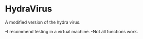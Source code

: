 # HydraVirus
A modified version of the hydra virus.

-I recommend testing in a virtual machine.
-Not all functions work.
